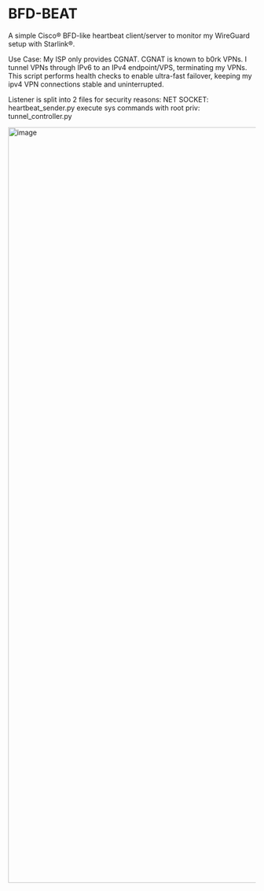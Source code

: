 # BFD-BEAT

A simple Cisco® BFD-like heartbeat client/server to monitor my WireGuard setup with Starlink®.

Use Case:
My ISP only provides CGNAT. CGNAT is known to b0rk VPNs. I tunnel VPNs through IPv6 to an IPv4 endpoint/VPS, terminating my VPNs. This script performs health checks to enable ultra-fast failover, keeping my ipv4 VPN connections stable and uninterrupted.

Listener is split into 2 files for security reasons:
NET SOCKET:                          heartbeat_sender.py
execute sys commands with root priv: tunnel_controller.py


<img width="1024" height="1536" alt="image" src="https://github.com/user-attachments/assets/301d7e2c-10d2-4fd1-8420-33bc35c0b4e8" />
